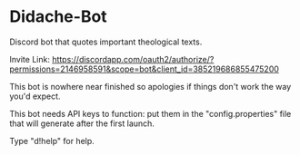 # Didache-Bot
Discord bot that quotes important theological texts.

Invite Link: https://discordapp.com/oauth2/authorize/?permissions=2146958591&scope=bot&client_id=385219686855475200

This bot is nowhere near finished so apologies if things don't work the way you'd expect.

This bot needs API keys to function: put them in the "config.properties" file that will generate after the first launch.

Type "d!help" for help.